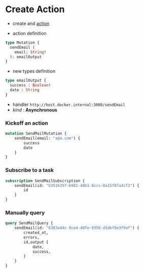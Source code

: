 # Create Action
- create and [action](http://localhost:8080/console/actions/manage)

- action definition
```graphql
type Mutation {
  sendEmail (
    email: String!
  ): emailOutput
}
```

- new types definition
```graphql
type emailOutput {
  success : Boolean!
  date : String
}
```
- handler `http://host.docker.internal:3000/sendEmail`
- _kind_ : **Asynchronous**


### Kickoff an action

```graphql
mutation SendMailMutation {
    sendEmail(email: "a@a.com") {
        success
        date
    }
}
```

### Subscribe to a task

```graphql
subscription SendMailSubscription {
    sendEmail(id: "b3516357-b981-48b1-8ccc-8a15f87a3cf3") {
        id
    }
}

```

### Manually query

```graphql
query SendMailQuery {
    sendEmail(id: "6383e44c-9ce4-40fe-9356-d5dbf0e3f9af") {
        created_at,
        errors,
        id,output {
            date,
            success,
        }
    }
}
```

